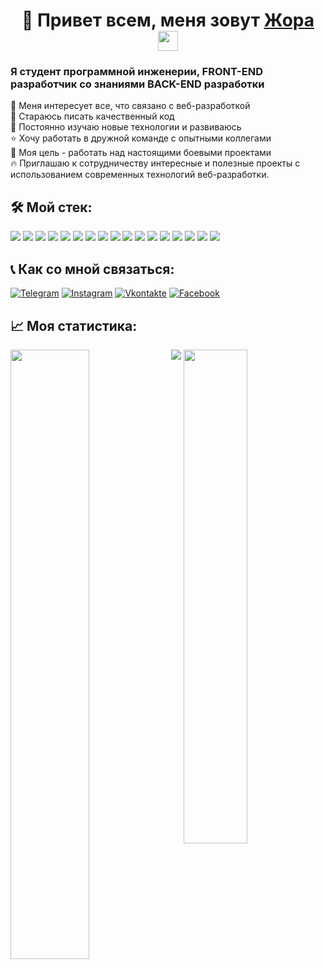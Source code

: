 <h1 align="center">📌 Привет всем, меня зовут <a href="https://t.me/heritage_arm" target="_blank">Жора</a> 
<img src="https://github.com/blackcater/blackcater/raw/main/images/Hi.gif" height="32"/></h1>
<h3 width="100%">Я студент программной инженерии, FRONT-END разработчик со знаниями BACK-END разработки</h3>

👀 Меня интересует все, что связано с веб-разработкой<br>
📝 Стараюсь писать качественный код<br>
💫 Постоянно изучаю новые технологии и развиваюсь<br>
⭐ Хочу работать в дружной команде с опытными коллегами<br>
🎯 Моя цель - работать над настоящими боевыми проектами<br>
🔥 Приглашаю к сотрудничеству интересные и полезные проекты с использованием современных технологий веб-разработки.<br>

<div>
<h2>🛠 Мой стек:</h2>
<img src="https://img.shields.io/badge/html5-090909.svg?style=for-the-badge&logo=html5&logoColor=#FF4500" />
<img src="https://img.shields.io/badge/css3-090909.svg?style=for-the-badge&logo=css3&logoColor=0000FF" />
<img src="https://img.shields.io/badge/javascript-090909.svg?style=for-the-badge&logo=javascript&logoColor=%23F7DF1E" />
<img src="https://img.shields.io/badge/react-090909.svg?style=for-the-badge&logo=react&logoColor=%2361DAFB" />
<img src="https://img.shields.io/badge/Node.JS-090909.svg?style=for-the-badge&logo=node.js&logoColor=#00FA9A" />
<img src="https://img.shields.io/badge/Sql-090909.svg?style=for-the-badge&logo=mysql&logoColor=#0000FF" />
<img src="https://img.shields.io/badge/MongoDB-090909.svg?style=for-the-badge&logo=MongoDB&logoColor=2d572c" />
<img src="https://img.shields.io/badge/-C++-090909?style=for-the-badge&logo=C%2b%2b&logoColor=6296CC" />
<img src="https://img.shields.io/badge/python-090909.svg?style=for-the-badge&logo=python&logoColor=00648B" />
<img src="https://img.shields.io/badge/Opengl-090909.svg?style=for-the-badge&logo=Opengl&logoColor=#4682B4" />

<img src="https://img.shields.io/badge/webpack-090909.svg?style=for-the-badge&logo=webpack&logoColor=#87CEEB" />
<img src="https://img.shields.io/badge/git-090909.svg?style=for-the-badge&logo=git&logoColor=#FF0000" />
<img src="https://img.shields.io/badge/Visual%20Studio%20Code-090909.svg?style=for-the-badge&logo=visual-studio-code&logoColor=00BFFF" />
<img src="https://img.shields.io/badge/Visual%20Studio-090909.svg?style=for-the-badge&logo=visual-studio&logoColor=BA55D3" />
<img src="https://img.shields.io/badge/mysql workbench-090909.svg?style=for-the-badge&logo=mysql&logoColor=6495ED" />
<img src="https://img.shields.io/badge/figma-090909.svg?style=for-the-badge&logo=figma&logoColor=FF6347" />
<img src="https://img.shields.io/badge/QT-090909.svg?style=for-the-badge&logo=qt&logoColor=#4682B4" />
</div>

<h2>📞 Как со мной связаться:</h2>

[![Telegram](https://img.shields.io/badge/-Telegram-090909?style=for-the-badge&logo=telegram&logoColor=27A0D9)](https://t.me/heritage_arm)
[![Instagram](https://img.shields.io/badge/-Instagram-090909?style=for-the-badge&logo=instagram&logoColor=B4068E)](https://www.instagram.com/heritage_arm)
[![Vkontakte](https://img.shields.io/badge/-Vkontakte-090909?style=for-the-badge&logo=Vk&logoColor=4F7DB3)](https://vk.com/heritage57)
[![Facebook](https://img.shields.io/badge/-Facebook-090909?style=for-the-badge&logo=Facebook&logoColor=1195F5)](https://www.facebook.com/zhor.pogosyan.7/)

<div>
  <h2>📈 Моя статистика:</h2>
  <img width="50%" align="left" src="https://github-readme-stats.vercel.app/api?username=hedgehogscodes" />
  <img width="45%" align="right" src="https://github-readme-stats.vercel.app/api/top-langs/?username=hedgehogscodes&layout=compact" />
</div>

<div>
<p align="center">
  <img  src="https://github.com/hedgehogscods/hedgehogscods/blob/main/assets/CraftyRichEthiopianwolf-mobile.gif"/>
</p>
</div>
